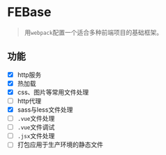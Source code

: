 # FEBase
> 用`webpack`配置一个适合多种前端项目的基础框架。

## 功能

- [x] http服务
- [x] 热加载
- [x] css、图片等常用文件处理
- [ ] http代理
- [x] sass与less文件处理
- [ ] `.vue`文件处理
- [ ] `.vue`文件调试
- [ ] `.jsx`文件处理
- [ ] 打包应用于生产环境的静态文件
